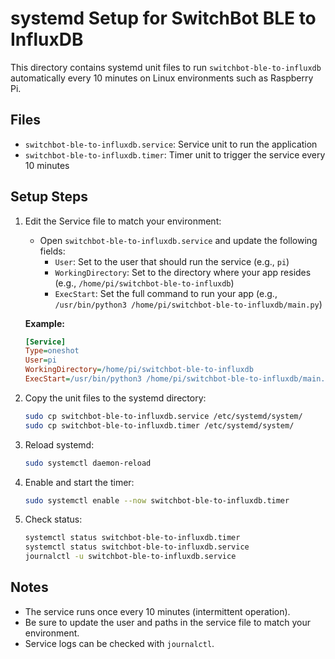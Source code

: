 # systemd Setup for SwitchBot BLE to InfluxDB

This directory contains systemd unit files to run `switchbot-ble-to-influxdb` automatically every 10 minutes on Linux environments such as Raspberry Pi.

## Files
- `switchbot-ble-to-influxdb.service`: Service unit to run the application
- `switchbot-ble-to-influxdb.timer`: Timer unit to trigger the service every 10 minutes

## Setup Steps
1. Edit the Service file to match your environment:
   - Open `switchbot-ble-to-influxdb.service` and update the following fields:
     - `User`: Set to the user that should run the service (e.g., `pi`)
     - `WorkingDirectory`: Set to the directory where your app resides (e.g., `/home/pi/switchbot-ble-to-influxdb`)
     - `ExecStart`: Set the full command to run your app (e.g., `/usr/bin/python3 /home/pi/switchbot-ble-to-influxdb/main.py`)
   
   **Example:**
   ```ini
   [Service]
   Type=oneshot
   User=pi
   WorkingDirectory=/home/pi/switchbot-ble-to-influxdb
   ExecStart=/usr/bin/python3 /home/pi/switchbot-ble-to-influxdb/main.py
   ```

2. Copy the unit files to the systemd directory:
   ```bash
   sudo cp switchbot-ble-to-influxdb.service /etc/systemd/system/
   sudo cp switchbot-ble-to-influxdb.timer /etc/systemd/system/
   ```

3. Reload systemd:
   ```bash
   sudo systemctl daemon-reload
   ```

4. Enable and start the timer:
   ```bash
   sudo systemctl enable --now switchbot-ble-to-influxdb.timer
   ```

5. Check status:
   ```bash
   systemctl status switchbot-ble-to-influxdb.timer
   systemctl status switchbot-ble-to-influxdb.service
   journalctl -u switchbot-ble-to-influxdb.service
   ```

## Notes
- The service runs once every 10 minutes (intermittent operation).
- Be sure to update the user and paths in the service file to match your environment.
- Service logs can be checked with `journalctl`.
